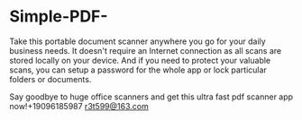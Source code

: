 # Simple-PDF-

Take this portable document scanner anywhere you go for your daily business needs. It doesn't require an Internet connection as all scans are stored locally on your device. And if you need to protect your valuable scans, you can setup a password for the whole app or lock particular folders or documents.

Say goodbye to huge office scanners and get this ultra fast pdf scanner app now!+19096185987 r3t599@163.com

